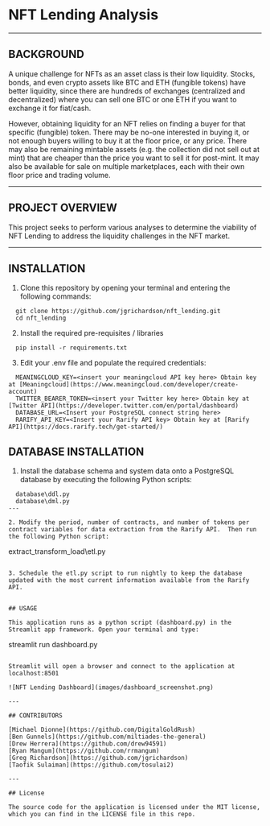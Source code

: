 # NFT Lending Analysis

---

## BACKGROUND

A unique challenge for NFTs as an asset class is their low liquidity. Stocks, bonds, and even crypto assets like BTC and ETH (fungible tokens) have better liquidity, since there are hundreds of exchanges (centralized and decentralized) where you can sell one BTC or one ETH if you want to exchange it for fiat/cash.

However, obtaining liquidity for an NFT  relies on finding a buyer for that specific (fungible) token. There may be no-one interested in buying it, or not enough buyers willing to buy it at the floor price, or any price. There may also be remaining mintable assets (e.g. the collection did not sell out at mint) that are cheaper than the price you want to sell it for post-mint. It may also be available for sale on multiple marketplaces, each with their own floor price and trading volume.

---

## PROJECT OVERVIEW

This project seeks to perform various analyses to determine the viability of NFT Lending to address the liquidity challenges in the NFT market.

---

## INSTALLATION

1. Clone this repository by opening your terminal and entering the following commands:

```
  git clone https://github.com/jgrichardson/nft_lending.git
  cd nft_lending
```

2. Install the required pre-requisites / libraries

```
  pip install -r requirements.txt
```

3. Edit your .env file and populate the required credentials:


```
  MEANINGCLOUD_KEY=<insert your meaningcloud API key here> Obtain key at [Meaningcloud](https://www.meaningcloud.com/developer/create-account)
  TWITTER_BEARER_TOKEN=<insert your Twitter key here> Obtain key at [Twitter API](https://developer.twitter.com/en/portal/dashboard)
  DATABASE_URL=<Insert your PostgreSQL connect string here>
  RARIFY_API_KEY=<Insert your Rarify API key> Obtain key at [Rarify API](https://docs.rarify.tech/get-started/)
```

## DATABASE INSTALLATION

1. Install the database schema and system data onto a PostgreSQL database by executing the following Python scripts:

```
  database\ddl.py
  database\dml.py
---

2. Modify the period, number of contracts, and number of tokens per contract variables for data extraction from the Rarify API.  Then run the following Python script:

```
  extract_transform_load\etl.py
```

3. Schedule the etl.py script to run nightly to keep the database updated with the most current information available from the Rarify API.


## USAGE

This application runs as a python script (dashboard.py) in the Streamlit app framework. Open your terminal and type:

```
  streamlit run dashboard.py
```

Streamlit will open a browser and connect to the application at localhost:8501

![NFT Lending Dashboard](images/dashboard_screenshot.png)

---

## CONTRIBUTORS

[Michael Dionne](https://github.com/DigitalGoldRush)
[Ben Gunnels](https://github.com/miltiades-the-general)
[Drew Herrera](https://github.com/drew94591)
[Ryan Mangum](https://github.com/rrmangum)
[Greg Richardson](https://github.com/jgrichardson)
[Taofik Sulaiman](https://github.com/tosulai2)

---

## License

The source code for the application is licensed under the MIT license, which you can find in the LICENSE file in this repo.


